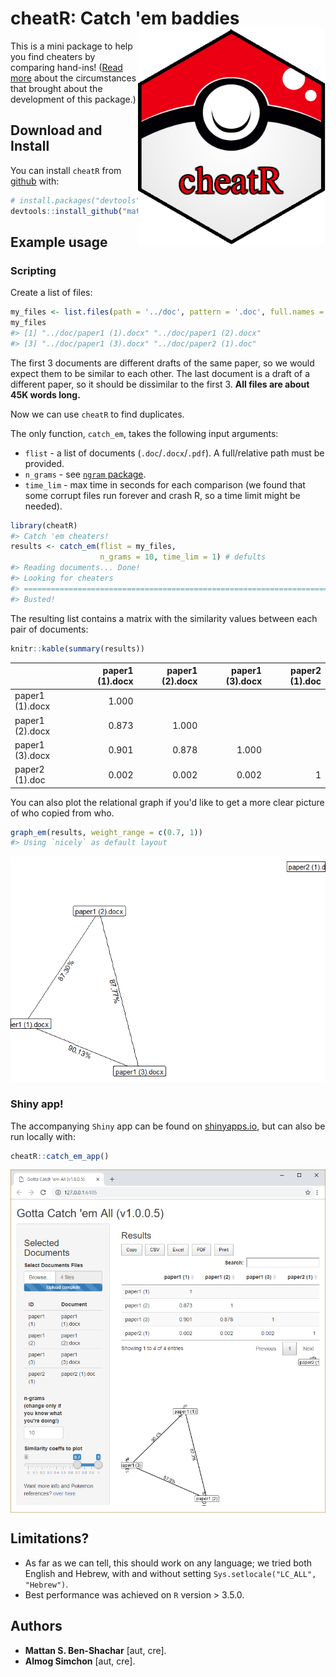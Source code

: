 
<!-- README.md is generated from README.Rmd. Please edit that file -->
cheatR: Catch 'em baddies <img src="doc\cheatRball.png" align="right" height="345" width="300"/>
================================================================================================

This is a mini package to help you find cheaters by comparing hand-ins!
([Read more](https://mattansb.github.io/blog/posts/2018-07-29-cheatr/) about the circumstances that brought about the development of this package.)

Download and Install
--------------------

You can install `cheatR` from [github](https://github.com/mattansb/cheatR) with:

``` r
# install.packages("devtools")
devtools::install_github("mattansb/cheatR")
```

Example usage
-------------

<!-- generated from the vignette. Please see that file -->
### Scripting

Create a list of files:

``` r
my_files <- list.files(path = '../doc', pattern = '.doc', full.names = T)
my_files
#> [1] "../doc/paper1 (1).docx" "../doc/paper1 (2).docx"
#> [3] "../doc/paper1 (3).docx" "../doc/paper2 (1).doc"
```

The first 3 documents are different drafts of the same paper, so we would expect them to be similar to each other. The last document is a draft of a different paper, so it should be dissimilar to the first 3. **All files are about 45K words long.**

Now we can use `cheatR` to find duplicates.

The only function, `catch_em`, takes the following input arguments:

-   `flist` - a list of documents (`.doc`/`.docx`/`.pdf`). A full/relative path must be provided.
-   `n_grams` - see [`ngram` package](https://github.com/wrathematics/ngram).
-   `time_lim` - max time in seconds for each comparison (we found that some corrupt files run forever and crash R, so a time limit might be needed).

``` r
library(cheatR)
#> Catch 'em cheaters!
results <- catch_em(flist = my_files,
                    n_grams = 10, time_lim = 1) # defults
#> Reading documents... Done!
#> Looking for cheaters
#> ===========================================================================
#> Busted!
```

The resulting list contains a matrix with the similarity values between each pair of documents:

``` r
knitr::kable(summary(results))
```

|                 |  paper1 (1).docx|  paper1 (2).docx|  paper1 (3).docx|  paper2 (1).doc|
|-----------------|----------------:|----------------:|----------------:|---------------:|
| paper1 (1).docx |            1.000|                 |                 |                |
| paper1 (2).docx |            0.873|            1.000|                 |                |
| paper1 (3).docx |            0.901|            0.878|            1.000|                |
| paper2 (1).doc  |            0.002|            0.002|            0.002|               1|

You can also plot the relational graph if you'd like to get a more clear picture of who copied from who.

``` r
graph_em(results, weight_range = c(0.7, 1))
#> Using `nicely` as default layout
```

![](doc/cheater_graph-1.png)

### Shiny app!

The accompanying `Shiny` app can be found on [shinyapps.io](https://almogsi.shinyapps.io/cheatR/), but can also be run locally with:

``` r
cheatR::catch_em_app()
```

<img src="doc\shiny_app.PNG" align="center"/>

Limitations?
------------

-   As far as we can tell, this should work on any language; we tried both English and Hebrew, with and without setting `Sys.setlocale("LC_ALL", "Hebrew")`.
-   Best performance was achieved on `R` version &gt; 3.5.0.

Authors
-------

-   **Mattan S. Ben-Shachar** \[aut, cre\].
-   **Almog Simchon** \[aut, cre\].
